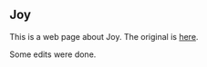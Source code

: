 Joy
---

This is a web page about Joy. The original is [here](http://www.latrobe.edu.au/humanities/research/research-projects/past-projects/joy-programming-language).

Some edits were done.
